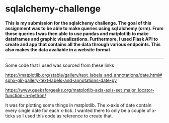 # sqlalchemy-challenge
#### This is my submission for the sqlalchemy challenge. The goal of this assignment was to be able to make queries using sql alchemy (orm). From those queries I was then able to use pandas and matplotlib to make dataframes and graphic visualizations. Furthermore, I used Flask API to create and app that contains all the data through various endpoints. This also makes the data avaliable in a website format.
---
Some code that I used was sourced from these links

https://matplotlib.org/stable/gallery/text_labels_and_annotations/date.html#sphx-glr-gallery-text-labels-and-annotations-date-py

https://www.geeksforgeeks.org/matplotlib-axis-axis-set_major_locator-function-in-python/

It was for plotting some things in matplotlib. The x-axis of date contain every single date for each x-tick. I wanted there to only be a couple of x-ticks so I used this code as reference to create that. 